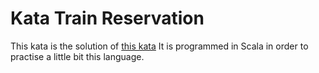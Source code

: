 # Kata Train Reservation

This kata is the solution of [this kata](https://github.com/emilybache/KataTrainReservation)
It is programmed in Scala in order to practise a little bit this language.